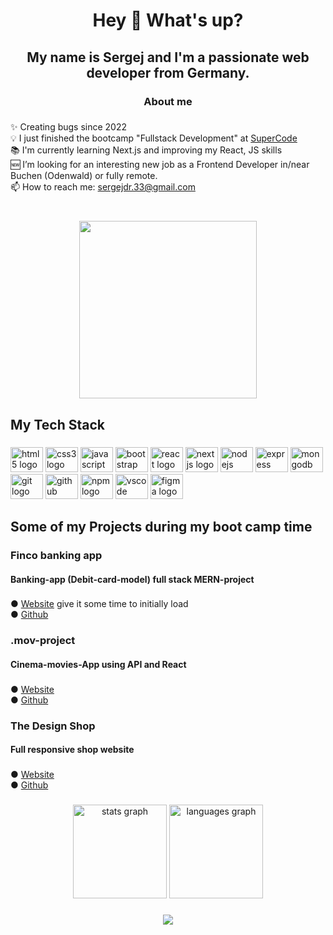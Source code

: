 <h1 align="center">Hey 👋 What's up?</h1>

###

<h2 align="center">My name is Sergej and I'm a passionate web developer from Germany.</h2>

###

<h3 align="center">About me</h3>

###

<p align="left">✨ Creating bugs since 2022<br>💡 I just finished the bootcamp "Fullstack Development" at <a href="https://super-code.de/" target="_blank">SuperCode</a><br>📚 I'm currently learning Next.js and improving my React, JS skills<br>🆕 I’m looking for an interesting new job as a Frontend Developer in/near Buchen (Odenwald) or fully remote. <br>📫 How to reach me:  <a href="mailto:sergejdr.33@gmail.com">sergejdr.33@gmail.com</a></p>


###

<br clear="both">

<div align="center">
  <img height="284" src="https://media2.giphy.com/media/qgQUggAC3Pfv687qPC/giphy.gif"  />
</div>

###

<h2 align="left">My Tech Stack</h2>

###

<div align="left">
  <img src="https://cdn.jsdelivr.net/gh/devicons/devicon/icons/html5/html5-original.svg" height="40" width="52" alt="html5 logo"  />
  <img src="https://cdn.jsdelivr.net/gh/devicons/devicon/icons/css3/css3-original.svg" height="40" width="52" alt="css3 logo"  />
  <img src="https://cdn.jsdelivr.net/gh/devicons/devicon/icons/javascript/javascript-original.svg" height="40" width="52" alt="javascript logo"  />
  <img src="https://cdn.jsdelivr.net/gh/devicons/devicon/icons/bootstrap/bootstrap-original.svg" height="40" width="52" alt="bootstrap logo"  />
  <img src="https://cdn.jsdelivr.net/gh/devicons/devicon/icons/react/react-original.svg" height="40" width="52" alt="react logo"  />
  <img src="https://cdn.jsdelivr.net/gh/devicons/devicon/icons/nextjs/nextjs-original.svg" height="40" width="52" alt="nextjs logo"  />
  <img src="https://cdn.jsdelivr.net/gh/devicons/devicon/icons/nodejs/nodejs-original.svg" height="40" width="52" alt="nodejs logo"  />
  <img src="https://cdn.jsdelivr.net/gh/devicons/devicon/icons/express/express-original.svg" height="40" width="52" alt="express logo"  />
  <img src="https://cdn.jsdelivr.net/gh/devicons/devicon/icons/mongodb/mongodb-original.svg" height="40" width="52" alt="mongodb logo"  />
  <img src="https://cdn.jsdelivr.net/gh/devicons/devicon/icons/git/git-original.svg" height="40" width="52" alt="git logo"  />
  <img src="https://cdn.jsdelivr.net/gh/devicons/devicon/icons/github/github-original.svg" height="40" width="52" alt="github logo"  />
  <img src="https://cdn.jsdelivr.net/gh/devicons/devicon/icons/npm/npm-original-wordmark.svg" height="40" width="52" alt="npm logo"  />
  <img src="https://cdn.jsdelivr.net/gh/devicons/devicon/icons/vscode/vscode-original.svg" height="40" width="52" alt="vscode logo"  />
  <img src="https://cdn.jsdelivr.net/gh/devicons/devicon/icons/figma/figma-original.svg" height="40" width="52" alt="figma logo"  />
</div>

###

<h2 align="left">Some of my Projects during my boot camp time</h2>


###

<h3 align="left">Finco banking app</h3>
<h4 align="left">Banking-app (Debit-card-model) full stack MERN-project</h4>

###

<span>●</span> <a href="https://finco-client.onrender.com/" target="_blank">Website</a> <span>give it some time to initially load</span> <br>
<span>●</span> <a href="https://github.com/YubiFuu/Finco" target="_blank">Github</a>


###
###

<h3 align="left">.mov-project</h3>
<h4 align="left">Cinema-movies-App using API and React</h4>

###

<span>●</span> <a href="https://dreamy-blini-f92ffa.netlify.app/" target="_blank">Website</a> <br>
<span>●</span> <a href="https://github.com/DrSergej/.mov-Project" target="_blank">Github</a>


###

<h3 align="left">The Design Shop</h3>
<h4 align="left">Full responsive shop website</h4>

###

<span>●</span> <a href="https://drsergej.github.io/Project-Design-Shop/" target="_blank">Website</a> <br>
<span>●</span> <a href="https://github.com/DrSergej/Project-Design-Shop" target="_blank">Github</a>

###

<div align="center">
  <img src="https://github-readme-stats.vercel.app/api?hide_title=false&hide_rank=false&show_icons=true&include_all_commits=true&count_private=true&disable_animations=false&theme=dracula&locale=en&hide_border=false&username=DrSergej" height="150" alt="stats graph"  />
  <img src="https://github-readme-stats.vercel.app/api/top-langs?locale=en&hide_title=false&layout=compact&card_width=320&langs_count=5&theme=dracula&hide_border=false&username=DrSergej" height="150" alt="languages graph"  />
</div>

###



<div align="center">
  <img src="https://profile-counter.glitch.me/DrSergej/count.svg?"  />
</div>

###
